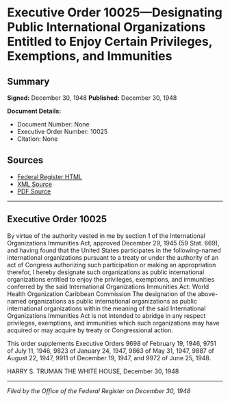 # Executive Order 10025—Designating Public International Organizations Entitled to Enjoy Certain Privileges, Exemptions, and Immunities

## Summary

**Signed:** December 30, 1948
**Published:** December 30, 1948

**Document Details:**
- Document Number: None
- Executive Order Number: 10025
- Citation: None

## Sources
- [Federal Register HTML](https://www.presidency.ucsb.edu/documents/executive-order-10025-designating-public-international-organizations-entitled-enjoy)
- [XML Source](None)
- [PDF Source](None)

---

## Executive Order 10025

By virtue of the authority vested in me by section 1 of the International Organizations Immunities Act, approved December 29, 1945 (59 Stat. 669), and having found that the United States participates in the following-named international organizations pursuant to a treaty or under the authority of an act of Congress authorizing such participation or making an appropriation therefor, I hereby designate such organizations as public international organizations entitled to enjoy the privileges, exemptions, and immunities conferred by the said International Organizations Immunities Act:
World Health Organization
Caribbean Commission
The designation of the above-named organizations as public international organizations as public international organizations within the meaning of the said International Organizations Immunities Act is not intended to abridge in any respect privileges, exemptions, and immunities which such organizations may have acquired or may acquire by treaty or Congressional action.

This order supplements Executive Orders 9698 of February 19, 1946, 9751 of July 11, 1946, 9823 of January 24, 1947, 9863 of May 31, 1947, 9887 of August 22, 1947, 9911 of December 19, 1947, and 9972 of June 25, 1948.

HARRY S. TRUMAN
THE WHITE HOUSE,
December 30, 1948

---

*Filed by the Office of the Federal Register on December 30, 1948*
